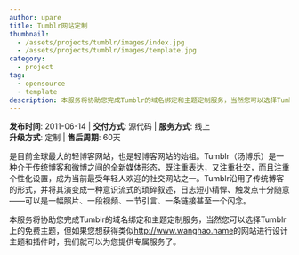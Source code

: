 ```yaml
---
author: upare
title: Tumblr网站定制
thumbnail:
  - /assets/projects/tumblr/images/index.jpg
  - /assets/projects/tumblr/images/template.jpg
category:
  - project
tag:
  - opensource
  - template
description: 本服务将协助您完成Tumblr的域名绑定和主题定制服务，当然您可以选择Tumblr上的免费主题，但如果您想获得类似wanghao.name的网站进行设计主题和插件时，我们就可以为您提供专属服务了。
---
```

**发布时间**: 2011-06-14 | **交付方式**: 源代码 | **服务方式**: 线上  
**升级方式**: 定制 | **售后周期**: 60天

 是目前全球最大的轻博客网站，也是轻博客网站的始祖。Tumblr（汤博乐）是一种介于传统博客和微博之间的全新媒体形态，既注重表达，又注重社交，而且注重个性化设置，成为当前最受年轻人欢迎的社交网站之一。Tumblr沿用了传统博客的形式，并将其演变成一种意识流式的琐碎叙述，日志短小精悍、触发点十分随意——可以是一幅照片、一段视频、一节引言、一条链接甚至一个闪念。

本服务将协助您完成Tumblr的域名绑定和主题定制服务，当然您可以选择Tumblr上的免费主题，但如果您想获得类似<http://www.wanghao.name>的网站进行设计主题和插件时，我们就可以为您提供专属服务了。